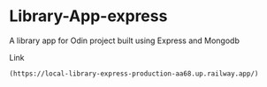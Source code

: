 # Library-App-express

A library app for Odin project built using Express and Mongodb

Link

```
(https://local-library-express-production-aa68.up.railway.app/)
```
